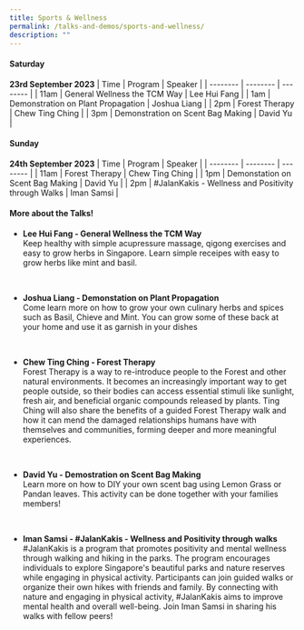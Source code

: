 ```yaml
---
title: Sports & Wellness
permalink: /talks-and-demos/sports-and-wellness/
description: ""
---
```

#### Saturday
**23rd September 2023**
| Time | Program | Speaker |
| -------- | -------- | -------- |
| 11am | General Wellness the TCM Way   |   Lee Hui Fang  |
| 1am  | Demonstration on Plant Propagation | Joshua Liang |
| 2pm | Forest Therapy  | Chew Ting Ching    |
| 3pm | Demonstration on Scent Bag Making | David Yu |


#### Sunday
**24th September 2023**
| Time | Program | Speaker |
| -------- | -------- | -------- |
| 11am | Forest Therapy  | Chew Ting Ching  |
| 1pm  | Demonstation on Scent Bag Making  | David Yu    |
| 2pm | #JalanKakis - Wellness and Positivity through Walks | Iman Samsi |


#### More about the Talks!
* **Lee Hui Fang - General Wellness the TCM Way**
<br>Keep healthy with simple acupressure massage, qigong exercises and easy to grow herbs in Singapore. Learn simple receipes with easy to grow herbs like mint and basil.



<br>

* **Joshua Liang - Demonstation on Plant Propagation**
<br>Come learn more on how to grow your own culinary herbs and spices such as Basil, Chieve and Mint. You can grow some of these back at your home and use it as garnish in your dishes



<br>

* **Chew Ting Ching - Forest Therapy**
<br>Forest Therapy is a way to re-introduce people to the Forest and other natural environments. It becomes an increasingly important way to get people outside, so their bodies can access essential stimuli like sunlight, fresh air, and beneficial organic compounds released by plants. Ting Ching will also share the benefits of a guided Forest Therapy walk and how it can mend the damaged relationships humans have with themselves and communities, forming deeper and more meaningful experiences.


<br>

* **David Yu - Demostration on Scent Bag Making**
<br>Learn more on how to DIY your own scent bag using Lemon Grass or Pandan leaves. This activity can be done together with your families members!

<br>

* **Iman Samsi - #JalanKakis - Wellness and Positivity through walks**
<br>#JalanKakis is a program that promotes positivity and mental wellness through walking and hiking in the parks. The program encourages individuals to explore Singapore's beautiful parks and nature reserves while engaging in physical activity. Participants can join guided walks or organize their own hikes with friends and family. By connecting with nature and engaging in physical activity, #JalanKakis aims to improve mental health and overall well-being. Join Iman Samsi in sharing his walks with fellow peers!
<br>